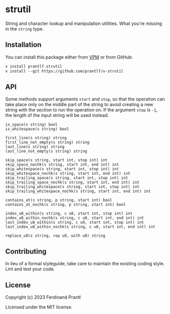 # strutil

String and character lookup and manipulation utilities. What you're missing in the `string` type.

## Installation

You can install this package either from [VPM] or from GitHub:

```txt
v install prantlf.strutil
v install --git https://github.com/prantlf/v-strutil
```

## API

Some methods support arguments `start` and `stop`, so that the operation can take place only on the middle part of the string to avoid creating a new string with the section to run the operation on. If the argument `stop` is `-1`, the length of the input string will be used instead.

    is_space(s string) bool
    is_whitespace(s string) bool

    first_line(s string) string
    first_line_not_empty(s string) string
    last_line(s string) string
    last_line_not_empty(s string) string

    skip_space(s string, start int, stop int) int
    skip_space_nochk(s string, start int, end int) int
    skip_whitespace(s string, start int, stop int) int
    skip_whitespace_nochk(s string, start int, end int) int
    skip_trailing_space(s string, start int, stop int) int
    skip_trailing_space_nochk(s string, start int, end int) int
    skip_trailing_whitespace(s string, start int, stop int) int
    skip_trailing_whitespace_nochk(s string, start int, end int) int

    contains_at(s string, p string, start int) bool
    contains_at_nochk(s string, p string, start int) bool

    index_u8_within(s string, c u8, start int, stop int) int
    index_u8_within_nochk(s string, c u8, start int, end int) int
    last_index_u8_within(s string, c u8, start int, stop int) int
    last_index_u8_within_nochk(s string, c u8, start int, end int) int

    replace_u8(s string, rep u8, with u8) string

## Contributing

In lieu of a formal styleguide, take care to maintain the existing coding style. Lint and test your code.

## License

Copyright (c) 2023 Ferdinand Prantl

Licensed under the MIT license.

[VPM]: https://vpm.vlang.io/packages/prantlf.strutil
[abstractions]: #abstractions
